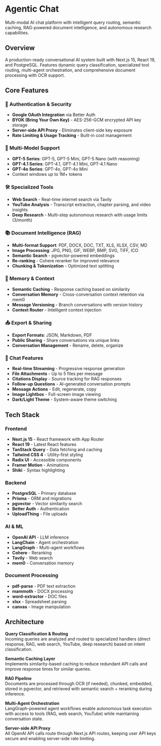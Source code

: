 # Agentic Chat

Multi-modal AI chat platform with intelligent query routing, semantic caching, RAG-powered document intelligence, and autonomous research capabilities.

## Overview

A production-ready conversational AI system built with Next.js 15, React 19, and PostgreSQL. Features dynamic query classification, specialized tool routing, multi-agent orchestration, and comprehensive document processing with OCR support.

## Core Features

### 🔐 Authentication & Security
- **Google OAuth Integration** via Better Auth
- **BYOK (Bring Your Own Key)** - AES-256-GCM encrypted API key storage
- **Server-side API Proxy** - Eliminates client-side key exposure
- **Rate Limiting & Usage Tracking** - Built-in cost management

### 🤖 Multi-Model Support
- **GPT-5 Series**: GPT-5, GPT-5 Mini, GPT-5 Nano (with reasoning)
- **GPT-4.1 Series**: GPT-4.1, GPT-4.1 Mini, GPT-4.1 Nano
- **GPT-4o Series**: GPT-4o, GPT-4o Mini
- Context windows up to 1M+ tokens

### 🛠️ Specialized Tools
- **Web Search** - Real-time internet search via Tavily
- **YouTube Analysis** - Transcript extraction, chapter parsing, and video insights
- **Deep Research** - Multi-step autonomous research with usage limits (3/month)

### 📚 Document Intelligence (RAG)
- **Multi-format Support**: PDF, DOCX, DOC, TXT, XLS, XLSX, CSV, MD
- **Image Processing**: JPG, PNG, GIF, WEBP, BMP, SVG, TIFF, ICO
- **Semantic Search** - pgvector-powered embeddings
- **Re-ranking** - Cohere reranker for improved relevance
- **Chunking & Tokenization** - Optimized text splitting

### 🧠 Memory & Context
- **Semantic Caching** - Response caching based on similarity
- **Conversation Memory** - Cross-conversation context retention via mem0
- **Message Versioning** - Branch conversations with version history
- **Context Router** - Intelligent context injection

### 📤 Export & Sharing
- **Export Formats**: JSON, Markdown, PDF
- **Public Sharing** - Share conversations via unique links
- **Conversation Management** - Rename, delete, organize

### 💬 Chat Features
- **Real-time Streaming** - Progressive response generation
- **File Attachments** - Up to 5 files per message
- **Citations Display** - Source tracking for RAG responses
- **Follow-up Questions** - AI-generated conversation prompts
- **Message Actions** - Edit, regenerate, copy
- **Image Lightbox** - Full-screen image viewing
- **Dark/Light Theme** - System-aware theme switching

## Tech Stack

### Frontend
- **Next.js 15** - React framework with App Router
- **React 19** - Latest React features
- **TanStack Query** - Data fetching and caching
- **Tailwind CSS 4** - Utility-first styling
- **Radix UI** - Accessible components
- **Framer Motion** - Animations
- **Shiki** - Syntax highlighting

### Backend
- **PostgreSQL** - Primary database
- **Prisma** - ORM and migrations
- **pgvector** - Vector similarity search
- **Better Auth** - Authentication
- **UploadThing** - File uploads

### AI & ML
- **OpenAI API** - LLM inference
- **LangChain** - Agent orchestration
- **LangGraph** - Multi-agent workflows
- **Cohere** - Reranking
- **Tavily** - Web search
- **mem0** - Conversation memory

### Document Processing
- **pdf-parse** - PDF text extraction
- **mammoth** - DOCX processing
- **word-extractor** - DOC files
- **xlsx** - Spreadsheet parsing
- **canvas** - Image manipulation

## Architecture

**Query Classification & Routing**  
Incoming queries are analyzed and routed to specialized handlers (direct response, RAG, web search, YouTube, deep research) based on intent classification.

**Semantic Caching Layer**  
Implements similarity-based caching to reduce redundant API calls and improve response times for similar queries.

**RAG Pipeline**  
Documents are processed through OCR (if needed), chunked, embedded, stored in pgvector, and retrieved with semantic search + reranking during inference.

**Multi-Agent Orchestration**  
LangGraph-powered agent workflows enable autonomous task execution with access to tools (RAG, web search, YouTube) while maintaining conversation state.

**Server-side API Proxy**  
All OpenAI API calls route through Next.js API routes, keeping user API keys secure and enabling server-side rate limiting.
